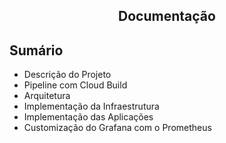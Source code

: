 <h2 align="center">
  Documentação
</h2>

## Sumário
- Descrição do Projeto
- Pipeline com Cloud Build
- Arquitetura
- Implementação da Infraestrutura
- Implementação das Aplicações
- Customização do Grafana com o Prometheus
